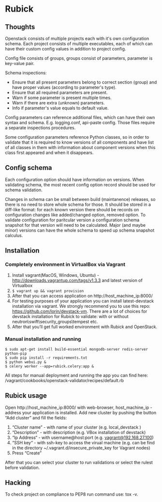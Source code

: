 Rubick
==========================

Thoughts
--------

Openstack consists of multiple projects each with it's own configuration schema.
Each project consists of multiple executables, each of which can have their custom config values in addition to project config.

Config file consists of groups, groups consist of parameters, parameter is key-value pair.

Schema inspections:
* Ensure that all present parameters belong to correct section (group) and have proper values (according to parameter's type).
* Ensure that all required parameters are present.
* Warn if some parameter is present multiple times.
* Warn if there are extra (unknown) parameters.
* Info if parameter's value equals to default value.

Config parameters can reference additional files, which can have their own syntax and schema. E.g. logging.conf, api-paste config. Those files require a separate inspections procedures.

Some configuration parameters reference Python classes, so in order to validate that it is required to know versions of all components and have list of all classes in them with information about component versions when this class first appeared and when it disappears.

Config schema
-------------
Each configuration option should have information on versions. When validating schema, the most recent config option record should be used for schema validation.

Changes in schema can be small between build (maintanence) releases, so there is no need to store whole schema for those. It should be stored in a diff-like format: for each known version there should be records on configuration changes like added/changed option, removed option. To validate configuration for paritcular version a configuration schema snapshot for that version will need to be calculated. Major (and maybe minor) versions can have the whole schema to speed up schema snapshot calculus.

Installation
-------------

### Completely environment in VirtualBox via Vagrant
1. Install vagrant(MacOS, Windows, Ubuntu) - http://downloads.vagrantup.com/tags/v1.3.3 and latest version of Virtualbox
2. ```$ vagrant up && vagrant provision```
3. After that you can access application on http://host_machine_ip:8000/
4. For testing purposes of your application you can install latest-devstack installation via vagrant. We strongly recommend you to use this repo: https://github.com/lorin/devstack-vm. There are a lot of choices for devstack installation for Rubick to validate: with or without neutron\swift\security_groups\tempest etc.
5. After that you’ll get full worked environment with Rubick and OpenStack.

### Manual installation and running

```shell
$ sudo apt-get install build-essential mongodb-server redis-server python-pip
$ sudo pip install -r requirements.txt
$ python webui.py &
$ celery worker --app=rubick.celery:app &
```
All steps for manual deployment and running the app you can find here: /vagrant/cookbooks/openstack-validator/recipes/default.rb

Rubick usage
-------------

Open http://host_machine_ip:8000/ with web-browser, host_machine_ip - address  your application is installed.
Add new cluster by pushing the button “Add cluster” and fill the fields:

1. “Cluster name” - with name of your cluster (e.g. local_devstack )
2. “Description” - with description (e.g. VBox installation of devstack)
3. “Ip Address“ - with username@host:port (e.g. vagrant@192.168.27.100)
4. “SSH key“ - with ssh-key to access the virual machine (e.g. can be find in the directory ~/.vagrant.d/insecure_private_key for Vagrant nodes)
5. Press “Create”
 
After that you can select your cluster to run validations or select the rulest before validation.

Hacking
-------

To check project on compliance to PEP8 run command use: tox -v.
